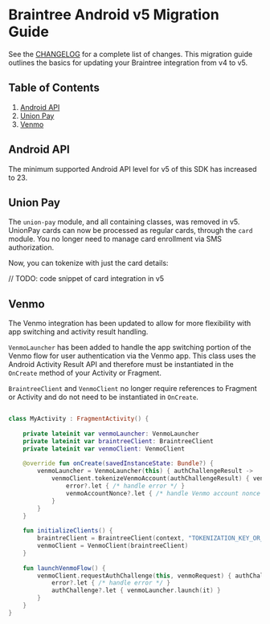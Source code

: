 # Braintree Android v5 Migration Guide

See the [CHANGELOG](/CHANGELOG.md) for a complete list of changes. This migration guide outlines the basics for updating your Braintree integration from v4 to v5.

## Table of Contents

1. [Android API](#android-api)
1. [Union Pay](#union-pay)
1. [Venmo](#venmo)

## Android API

The minimum supported Android API level for v5 of this SDK has increased to 23.

## Union Pay

The `union-pay` module, and all containing classes, was removed in v5. UnionPay cards can now be processed as regular cards, through the `card` module. You no longer need to manage card enrollment via SMS authorization.

Now, you can tokenize with just the card details:

// TODO: code snippet of card integration in v5

## Venmo

The Venmo integration has been updated to allow for more flexibility with app switching and 
activity result handling. 

`VenmoLauncher` has been added to handle the app switching portion of the Venmo flow for user 
authentication via the Venmo app. This class uses the Android Activity Result API and therefore 
must be instantiated in the `OnCreate` method of your Activity or Fragment.

`BraintreeClient` and `VenmoClient` no longer require references to Fragment or Activity and do not 
need to be instantiated in `OnCreate`.

```kotlin

class MyActivity : FragmentActivity() {
    
    private lateinit var venmoLauncher: VenmoLauncher
    private lateinit var braintreeClient: BraintreeClient
    private lateinit var venmoClient: VenmoClient
    
    @override fun onCreate(savedInstanceState: Bundle?) {
        venmoLauncher = VenmoLauncher(this) { authChallengeResult ->
            venmoClient.tokenizeVenmoAccount(authChallengeResult) { venmoAccountNonce, error ->
                error?.let { /* handle error */ }
                venmoAccountNonce?.let { /* handle Venmo account nonce */ }
            }
        }
    }
    
    fun initializeClients() {
        braintreClient = BraintreeClient(context, "TOKENIZATION_KEY_OR_CLIENT_TOKEN")
        venmoClient = VenmoClient(braintreeClient)
    }
    
    fun launchVenmoFlow() {
        venmoClient.requestAuthChallenge(this, venmoRequest) { authChallenge, error ->
            error?.let { /* handle error */ }
            authChallenge?.let { venmoLauncher.launch(it) }
        }
    }
}
```

